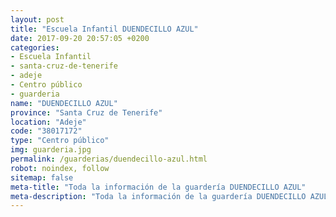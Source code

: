 ```yaml
---
layout: post
title: "Escuela Infantil DUENDECILLO AZUL"
date: 2017-09-20 20:57:05 +0200
categories:
- Escuela Infantil
- santa-cruz-de-tenerife
- adeje
- Centro público
- guarderia
name: "DUENDECILLO AZUL"
province: "Santa Cruz de Tenerife"
location: "Adeje"
code: "38017172"
type: "Centro público"
img: guarderia.jpg
permalink: /guarderias/duendecillo-azul.html
robot: noindex, follow
sitemap: false
meta-title: "Toda la información de la guardería DUENDECILLO AZUL"
meta-description: "Toda la información de la guardería DUENDECILLO AZUL"
---
```

